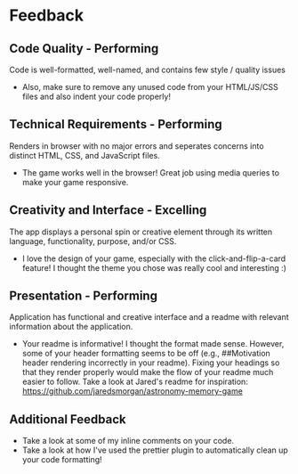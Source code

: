 # Feedback

## Code Quality - Performing

Code is well-formatted, well-named, and contains few style / quality issues

-   Also, make sure to remove any unused code from your HTML/JS/CSS files and also indent your code properly!

## Technical Requirements - Performing

Renders in browser with no major errors and seperates concerns into distinct HTML, CSS, and JavaScript files.

-   The game works well in the browser! Great job using media queries to make your game responsive.

## Creativity and Interface - Excelling

The app displays a personal spin or creative element through its written language, functionality, purpose, and/or CSS.

-   I love the design of your game, especially with the click-and-flip-a-card feature! I thought the theme you chose was really cool and interesting :)

## Presentation - Performing

Application has functional and creative interface and a readme with relevant information about the application.

-   Your readme is informative! I thought the format made sense. However, some of your header formatting seems to be off (e.g., ##Motivation header rendering incorrectly in your readme). Fixing your headings so that they render properly would make the flow of your readme much easier to follow. Take a look at Jared's readme for inspiration: https://github.com/jaredsmorgan/astronomy-memory-game

## Additional Feedback

-   Take a look at some of my inline comments on your code.
-   Take a look at how I've used the prettier plugin to automatically clean up your code formatting!
